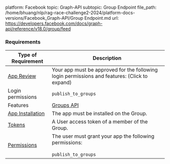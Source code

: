 platform: Facebook
topic: Graph-API
subtopic: Group Endpoint
file_path: /home/bhuang/nlp/rag-race-challenge2-2024/platform-docs-versions/Facebook_Graph-API/Group Endpoint.md
url: https://developers.facebook.com/docs/graph-api/reference/v18.0/group/feed

### Requirements

| Type of Requirement | Description |
| --- | --- |
| [App Review](https://developers.facebook.com/docs/apps/review) | Your app must be approved for the following login permissions and features: (Click to expand) |
| Login permissions | `publish_to_groups` |
| Features | [Groups API](https://developers.facebook.com/docs/groups-api/) |
| [App Installation](https://developers.facebook.com/docs/groups-api#app-installation) | The app must be installed on the Group. |
| [Tokens](https://developers.facebook.com/docs/facebook-login/access-tokens) | A User access token of a member of the Group. |
| [Permissions](https://developers.facebook.com/docs/facebook-login/permissions/) | The user must grant your app the following permissions:<br><br>`publish_to_groups` |